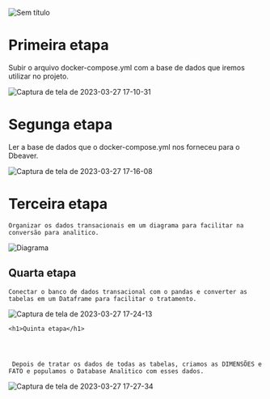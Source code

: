 ![Sem título](https://user-images.githubusercontent.com/60200989/228046715-84d57f17-ef91-4a5f-8dec-eb3d168fafdb.jpeg)


<h1>Primeira etapa</h1>
  
Subir o arquivo docker-compose.yml com a base de dados que iremos utilizar no projeto.
  
 ![Captura de tela de 2023-03-27 17-10-31](https://user-images.githubusercontent.com/60200989/228055433-c20e892b-55f9-4344-aada-c9b0009e9ed2.png)
  
  <h1>Segunga etapa</h1>
    
  
  Ler a base de dados que o docker-compose.yml nos forneceu para o Dbeaver.
    
    
    
![Captura de tela de 2023-03-27 17-16-08](https://user-images.githubusercontent.com/60200989/228056484-5fa52d94-dce7-49b0-8eff-895b64ae42d6.png)
    
    
  <h1>Terceira etapa</h1>
    
   
    
    Organizar os dados transacionais em um diagrama para facilitar na conversão para analitico.
    
    
    
    
   ![Diagrama](https://user-images.githubusercontent.com/60200989/228056996-cd9692e8-fd8c-4463-82ec-3038acd8eea7.png)
    
  <h2>Quarta etapa</h2>
    
   
    Conectar o banco de dados transacional com o pandas e converter as tabelas em um Dataframe para facilitar o tratamento.
    
    
![Captura de tela de 2023-03-27 17-24-13](https://user-images.githubusercontent.com/60200989/228058043-7e289f98-2834-41c8-bca4-cc8f3ddc53df.png)
    
    
    <h1>Quinta etapa</h1>
      
 
      
      
     Depois de tratar os dados de todas as tabelas, criamos as DIMENSÕES e FATO e populamos o Database Analitico com esses dados.
      
      
      
   ![Captura de tela de 2023-03-27 17-27-34](https://user-images.githubusercontent.com/60200989/228059217-8df38519-56ff-4333-9250-92c61a3b5536.png)


    
    
  

    
